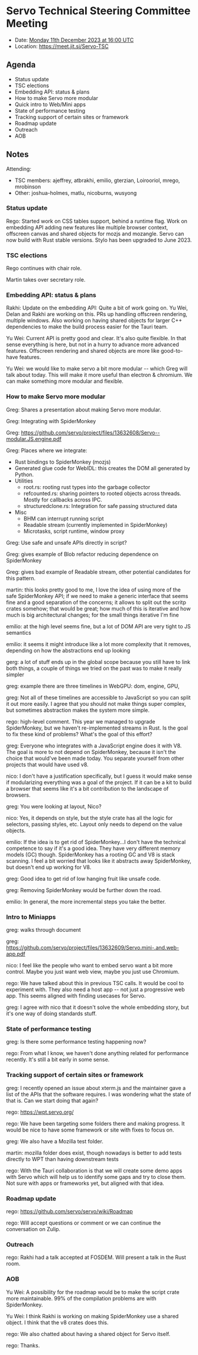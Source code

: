 # Servo Technical Steering Committee Meeting

*  Date: [Monday 11th December 2023 at 16:00 UTC](https://www.timeanddate.com/worldclock/fixedtime.html?msg=Servo%20TSC%20Meeting%20December%202023%20(2023-12-11)&iso=20231211T1600)
* Location: https://meet.jit.si/Servo-TSC

## Agenda

* Status update
* TSC elections
* Embedding API: status & plans
* How to make Servo more modular
* Quick intro to Web/Mini apps
* State of performance testing
* Tracking support of certain sites or framework
* Roadmap update
* Outreach
* AOB

## Notes

Attending:
* TSC members: ajeffrey, atbrakhi, emilio, gterzian, Loirooriol, mrego, mrobinson
* Other: joshua-holmes, matlu, nicoburns, wusyong

### Status update

Rego: Started work on CSS tables support, behind a runtime flag. Work on embedding API adding new features like multiple browser context, offscreen canvas and shared objects for mozjs and mozangle. Servo can now build with Rust stable versions. Stylo has been upgraded to June 2023.

### TSC elections

Rego continues with chair role.

Martin takes over secretary role.

### Embedding API: status & plans

Rakhi: Update on the embedding API: Quite a bit of work going on. Yu Wei, Delan and Rakhi are working on this. PRs up handling offscreen rendering, multiple windows. Also working on having shared objects for larger C++ dependencies to make the build process easier for the Tauri team.

Yu Wei: Current API is pretty good and clear. It's also quite flexible. In that sense everything is here, but not in a hurry to advance more advanced features. Offscreen rendering and shared objects are more like good-to-have features.

Yu Wei: we would like to make servo a bit more modular -- which Greg will talk about today. This will make it more useful than electron & chromium. We can make something more modular and flexible.

### How to make Servo more modular

Greg: Shares a presentation about making Servo more modular.

Greg: Integrating with SpiderMonkey

Greg: https://github.com/servo/project/files/13632608/Servo--modular.JS.engine.pdf

Greg: Places where we integrate:
- Rust bindings to SpiderMonkey (mozjs)
- Generated glue code for WebIDL: this creates the DOM all generated by Python.
- Utilities
  - root.rs: rooting rust types into the garbage collector
  - refcounted.rs: sharing pointers to rooted objects across threads. Mostly for callbacks across IPC.
  - structuredclone.rs: Integration for safe passing structured data
- Misc
  - BHM can interrupt running script
  - Readable stream (currently implemented in SpiderMonkey)
  - Microtasks, script runtime, window proxy

Greg: Use safe and unsafe APIs directly in script?

Greg: gives example of Blob refactor reducing dependence on SpiderMonkey

Greg: gives bad example of Readable stream, other potential candidates for this pattern.

martin: this looks pretty good to me, I love the idea of using more of the safe SpiderMonkey API; if we need to make a generic interface that seems fine and a good separation of the concerns; it allows to split out the scritp crates somehow; that would be great; how much of this is iterative and how much is big architectural changes; for the small things iterative I'm fine

emilio: at the high level seems fine, but a lot of DOM API are very tight to JS semantics

emilio: it seems it might introduce like a lot more complexity that it removes, depending on how the abstractions end up looking

gerg: a lot of stuff ends up in the global scope because you still have to link both things, a couple of things we tried on the past was to make it really simpler

greg: example there are three timelines in WebGPU: dom, engine, GPU,

greg: Not all of these timelines are accessible to JavaScript so you can split it out more easily. I agree that you should not make things super complex, but sometimes abstraction makes the system more simple.

rego: high-level comment. This year we managed to upgrade SpiderMonkey, but we haven't re-implemented streams in Rust. Is the goal to fix these kind of problems? What's the goal of this effort?

greg: Everyone who integrates with a JavaScript engine does it with V8. The goal is more to not depend on SpiderMonkey, because it isn't the choice that would've been made today. You separate yourself from other projects that would have used v8.

nico: I don't have a justification specifically, but I guess it would make sense if modularizing everything was a goal of the project. If it can be a kit to build a browser that seems like it's a bit contribution to the landscape of browsers.

greg: You were looking at layout, Nico?

nico: Yes, it depends on style, but the style crate has all the logic for selectors, passing styles, etc. Layout only needs to depend on the value objects.

emilio: If the idea is to get rid of SpiderMonkey...I don't have the technical competence to say if it's a good idea. They have very different memory models (GC) though. SpiderMonkey has a rooting GC and V8 is stack scanning. I feel a bit worried that looks like it abstracts away SpiderMonkey, but doesn't end up working for V8.

greg: Good idea to get rid of low hanging fruit like unsafe code.

greg: Removing SpiderMonkey would be further down the road.

emilio: In general, the more incremental steps you take the better.

### Intro to Miniapps

greg: walks through document

greg: https://github.com/servo/project/files/13632609/Servo.mini-.and.web-app.pdf

nico: I feel like the people who want to embed servo want a bit more control. Maybe you just want web view, maybe you just use Chromium.

rego: We have talked about this in previous TSC calls. It would be cool to experiment with. They also need a host app -- not just a progressive web app. This seems aligned with finding usecases for Servo.

greg: I agree with nico that it doesn't solve the whole embedding story, but it's one way of doing standards stuff.

### State of performance testing

greg: Is there some performance testing happening now?

rego: From what I know, we haven't done anything related for performance recently. It's still a bit early in some sense.

### Tracking support of certain sites or framework

greg: I recently opened an issue about xterm.js and the maintainer gave a list of the APIs that the software requires. I was wondering what the state of that is. Can we start doing that again?

rego: https://wpt.servo.org/

rego: We have been targeting some folders there and making progress. It would be nice to have some framework or site with fixes to focus on.

greg: We also have a Mozilla test folder.

martin: mozilla folder does exist, though nowadays is better to add tests directly to WPT than having downstream tests

rego: With the Tauri collaboration is that we will create some demo apps with Servo which will help us to identify some gaps and try to close them. Not sure with apps or frameworks yet, but aligned with that idea.

### Roadmap update

rego: https://github.com/servo/servo/wiki/Roadmap

rego: Will accept questions or comment or we can continue the conversation on Zulip.

### Outreach

rego: Rakhi had a talk accepted at FOSDEM. Will present a talk in the Rust room.

### AOB

Yu Wei: A possibility for the roadmap would be to make the script crate more maintainable. 99% of the compilation problems are with SpiderMonkey.

Yu Wei: I think Rakhi is working on making SpiderMonkey use a shared object. I think that the v8 crates does this.

rego: We also chatted about having a shared object for Servo itself.

rego: Thanks.

